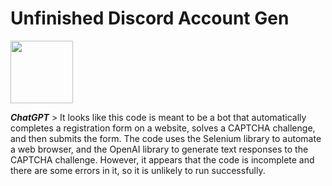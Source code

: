 # Unfinished Discord Account Gen

<img src="https://user-images.githubusercontent.com/102901194/207845644-1b12f66a-3d80-49a9-b43b-70ff25f32c81.png" width="100" height="100" /> 

***ChatGPT*** > It looks like this code is meant to be a bot that automatically completes a registration form on a website, solves a CAPTCHA challenge, and then submits the form. The code uses the Selenium library to automate a web browser, and the OpenAI library to generate text responses to the CAPTCHA challenge. However, it appears that the code is incomplete and there are some errors in it, so it is unlikely to run successfully.


